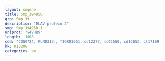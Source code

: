 ```yaml
---
layout: smgene
title: Smp_194950
grp: Smp_19
description: "ELAV protein 2"
smp: Smp_194950.1
uniprot: "G4VHB9"
length:  1608
cdd: "COG0724, PLN03134, TIGR01661, cd12377, cd12650, cd12652, cl17169, pfam00076, pfam14259, smart00360"
kk: K13208
categories: sm
---
```

